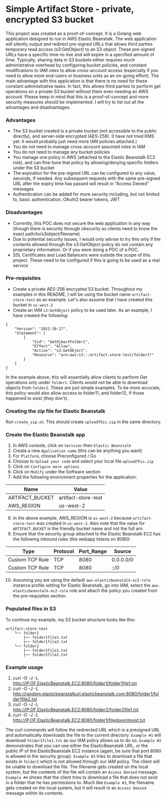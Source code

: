 # Simple Artifact Store - private, encrypted S3 bucket
This project was created as a proof-of-concept. It is a Golang web application designed to run in AWS Elastic Beanstalk.  The web application will silently output and redirect pre-signed URLs that allows third parties temporary read access (s3:GetObject) to an S3 object.  These pre-signed URLs have a specific time-to-live and will expire in a specified amount of time.  Typically, sharing data in S3 buckets either requires much administrative overhead by configuring bucket policies, and constant modifications to IAM roles to allow cross-account access (especially if you need to allow more end-users or business units as an on-going effort). The main advantage with this application is that there is no need for these constant administrative tasks.  In fact, this allows third parties to perform get operations on a private S3 bucket without them even needing an AWS account.  Please keep in mind that this is a proof-of-concept and more security measures should be implemented.  I will try to list out all the advantages and disadvantages.

### Advantages
* The S3 bucket created is a private bucket (not accessible to the public directly), and server-side encrypted (AES-256).  (I have not tried KMS yet. It would probably just need more IAM policies attached.)
* You do not need to manage cross-account assumed roles in IAM
* You do not need to manage any bucket policies
* You manage one policy in AWS (attached to the Elastic Beanstalk EC2 role), and can fine-tune that policy by allowing/denying specific folders under the S3 bucket
* The expiration for the pre-signed URL can be configured to any value, seconds, if needed.  Any subsequent requests with the same pre-signed URL after the expiry time has passed will result in "Access Denied" messages
* Authentication can be added for more security including, but not limited to, basic authentication, OAuth2 bearer tokens, JWT

### Disadvantages
* Currently, this POC does not secure the web application in any way (though there is security through obscurity as clients need to know the exact path/to/s3object/filename)
* Due to potential security issues, I would only advise to try this only if the contents allowed through the s3:GetObject policy do not contain any proprietary information.  Or if you were doing a POC of a POC.
* SSL Certificates and Load Balancers were outside the scope of this project. These need to be configured if this is going to be used as a real service

### Pre-requisites
* Create a private AES-256 encrypted S3 bucket. Throughout my examples in this README, I will be using the bucket name `artifact-store-test` as an example. Let's also assume that I have created this bucket in `us-west-2`
* Create an IAM `s3:GetObject` policy to be used later. As an example, I have created the following:
```
{
    "Version": "2012-10-17",
    "Statement": [
        {
            "Sid": "GetOjbectFolder1",
            "Effect": "Allow",
            "Action": "s3:GetObject",
            "Resource": "arn:aws:s3:::artifact-store-test/folder1*"
        }
    ]
}
```

In the example above, this will essentially allow clients to perform Get operations only under `folder1`. Clients would not be able to download objects from `folder2`.  These are just simple examples. To be more accurate, this policy would also allow access to folder11, and folder12, if those happened to exist (they don't).

### Creating the zip file for Elastic Beanstalk
Run `create_zip.sh`.  This should create `uploadThis.zip` in the same directory.

### Create the Elastic Beanstalk app
1. In AWS console, click on `Services` then `Elastic Beanstalk`
2. Create a new `Application name` (this can be anything you want)
3. For `Platform`, choose Preconfigured / Go
4. Choose to `Upload your code` and select your local file `uploadThis.zip`
5. Click on `Configure more options`
6. Click on `Modify` under the Software section
7. Add the following environment properties for the application:

| __Name__ | __Value__ |
|-------------|------------|
| ARTIFACT_BUCKET    | artifact-store-test     |
| AWS_REGION         | us-west-2 |
8. In the above example, AWS_REGION is `us-west-2` because `artifact-store-test` was created in `us-west-2`. Also note that the value for `ARTIFACT_BUCKET` is the friendly bucket name and not the full arn.
9. Ensure that the security group attached to the Elastic Beanstalk EC2 has the following inbound rules (the webapp listens on 8080):

| __Type__ | __Protocol__ | __Port_Range__ | __Source__ |
|-------------|------------|------------|------------|
| Custom TCP Rule | TCP | 8080 | 0.0.0.0/0
| Custom TCP Rule | TCP | 8080 | ::/0
10. Assuming you are using the default `aws-elasticbeanstalk-ec2-role` instance profile setting for Elastic Beanstalk, go into IAM, select the `aws-elasticbeanstalk-ec2-role` role and attach the policy you created from the pre-requisites section.

### Populated files in S3
To continue my example, my S3 bucket structure looks like this:
```
artifact-store-test
	└── folder1
	    ├── folder1file1.txt  
	    ├── folder1file2.txt
	└── folder2
	    ├── folder2file1.txt
	    ├── folder2file2.txt
```	    

### Example usage
1. curl -O -J -L http://IP.OF.ElasticBeanstalk.EC2:8080/folder1/folder1file1.txt
2. curl -O -J -L http://random.elasticbeanstalkurl.elasticbeanstalk.com:8080/folder1/folder1file2.txt
3. curl -O -J -L http://IP.OF.ElasticBeanstalk.EC2:8080/folder2/folder2file1.txt
4. curl -O -J -L http://IP.OF.ElasticBeanstalk.EC2:8080/folder1/filedoesntexist.txt

The curl commands will follow the redirected URL which is a presigned URL and automatically downloads the file to the current directory. `Example #1` will download `folder1file1.txt` as our IAM policy allows us to do so.  `Example #2` demonstrates that you can use either the ElasticBeanstalk URL, or the public IP of the ElasticBeanstalk EC2 instance (again, be sure that port 8080 is allowed in the security group).  `Example #3` tries to download a file that exists in `folder2` which is not allowed through our IAM policy. The client will be unable to download the file. The filename gets created on the local system, but the contents of the file will contain an `Access Denied` message. `Example #4` shows that the client tries to download a file that does not exist in a folder that he has permissions to.  Much like `Example #3`, the filename gets created on the local system, but it will result in an `Access Denied` message within its contents.
